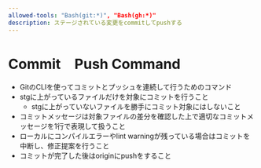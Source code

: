```yaml
---
allowed-tools: "Bash(git:*)", "Bash(gh:*)"
description: ステージされている変更をcommitしてpushする
---
```


# Commit　Push Command

- GitのCLIを使ってコミットとプッシュを連続して行うためのコマンド
- stgに上がっているファイルだけを対象にコミットを行うこと
  - stgに上がっていないファイルを勝手にコミット対象にはしないこと
- コミットメッセージは対象ファイルの差分を確認した上で適切なコミットメッセージを1行で表現して扱うこと
- ローカルにコンパイルエラーやlint warningが残っている場合はコミットを中断し、修正提案を行うこと
- コミットが完了した後はoriginにpushをすること